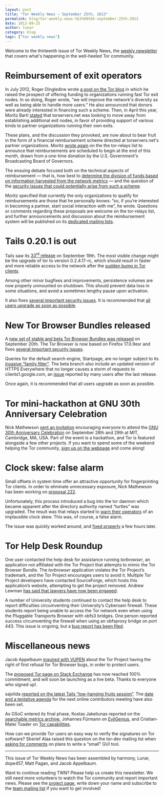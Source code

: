 ```yaml
---
layout: post
title: "Tor Weekly News — September 25th, 2013"
permalink: blog/tor-weekly-news-%E2%80%94-september-25th-2013
date: 2013-09-25
author: lunar
category: blog
tags: ["tor weekly news"]
---
```


Welcome to the thirteenth issue of Tor Weekly News, the [weekly newsletter](https://lists.torproject.org/cgi-bin/mailman/listinfo/tor-news) that covers what's happening in the well-heeled Tor community.

# Reimbursement of exit operators

In July 2012, Roger Dingledine wrote [a post on the Tor blog](https://blog.torproject.org/blog/turning-funding-more-exit-relays) in which he raised the prospect of offering funding to organizations running fast Tor exit nodes. In so doing, Roger wrote, “we will improve the network's diversity as well as being able to handle more users.” He also announced that donors were already interested in financing such a scheme. Then, in April this year, Moritz Bartl [stated](https://lists.torproject.org/pipermail/tor-relays/2013-April/001996.html) that torservers.net was looking to move away from establishing additional exit nodes, in favor of providing support of various kinds to partner organizations running their own exits.

These plans, and the discussion they provoked, are now about to bear fruit in the form of a financial reimbursement scheme directed at torservers.net's partner organizations. Moritz [wrote again](https://lists.torproject.org/pipermail/tor-relays/2013-September/002824.html) on the the tor-relays list to announce that reimbursements are scheduled to begin at the end of this month, drawn from a one-time donation by the U.S. Government's Broadcasting Board of Governors.

The ensuing debate focused both on the technical aspects of reimbursement — that is, how best to [determine the division of funds based on information harvested from the network metrics](https://lists.torproject.org/pipermail/tor-relays/2013-September/002825.html) — and the question of the [security issues that could potentially arise from such a scheme](https://lists.torproject.org/pipermail/tor-relays/2013-September/002831.html).

Moritz specified that currently the only organizations to qualify for reimbursements are those that he personally knows: “so, if you’re interested in becoming a partner, start social interaction with me”, he wrote. Questions or comments regarding these proposals are welcome on the tor-relays list, and further announcements and discussion about the reimbursement system will be published on its [dedicated mailing lists](https://lists.torproject.org/pipermail/tor-relays/2013-May/002138.html).

# Tails 0.20.1 is out

Tails saw its [33<sup>rd</sup> release](https://tails.boum.org/news/version_0.20.1/) on September 19th. The most visible change might be the upgrade of tor to version 0.2.4.17-rc, which should result in faster and more reliable access to the network after the [sudden bump in Tor clients](https://blog.torproject.org/blog/how-to-handle-millions-new-tor-clients).

Among other minor bugfixes and improvements, persistence volumes are now properly unmounted on shutdown. This should prevent data loss in some situations, and avoid a sometimes lengthy pause upon activation.

It also fixes [several important security issues](https://tails.boum.org/security/Numerous_security_holes_in_0.20/). It is recommended that [all users upgrade as soon as possible](https://tails.boum.org/news/version_0.20.1/).

# New Tor Browser Bundles released

A [new set of stable and beta Tor Browser Bundles was released](https://blog.torproject.org/blog/new-tor-browser-bundles-firefox-1709esr) on September 20th. The Tor Browser is now based on Firefox 17.0.9esr and fixes [several important security issues](https://www.mozilla.org/security/known-vulnerabilities/firefoxESR.html#firefox17.0.9).

Queries for the default search engine, Startpage, are no longer subject to its [invasive “family filter”](https://bugs.torproject.org/8839). The beta branch also include an updated version of HTTPS Everywhere that no longer causes a storm of requests to clients1.google.com, an [issue](https://bugs.torproject.org/9713) reported by many users after the last release.

Once again, it is recommended that all users upgrade as soon as possible.

# Tor mini-hackathon at GNU 30th Anniversary Celebration

Nick Mathewson [sent an invitation](https://lists.torproject.org/pipermail/tor-talk/2013-September/030154.html) encouraging everyone to attend the [GNU 30th Anniversary Celebration](https://gnu.org/gnu30/celebration) on September 28th and 29th at MIT, Cambridge, MA, USA. Part of the event is a hackathon, and Tor is featured alongside a few other projects. If you want to spend some of the weekend helping the Tor community, [sign up on the webpage](https://crm.fsf.org/civicrm/event/register?id=10) and come along!

# Clock skew: false alarm

Small offsets in system time offer an attractive opportunity for fingerprinting Tor clients. In order to eliminate unnecessary exposure, Nick Mathewson has been working on [proposal 222](https://gitweb.torproject.org/torspec.git/blob_plain/refs/heads/master:/proposals/222-remove-client-timestamps.txt).

Unfortunately, this process introduced a bug into the tor daemon which became apparent after the directory authority named “turtles” was upgraded. The result was that relays started to [warn their operators](https://lists.torproject.org/pipermail/tor-relays/2013-September/002888.html) of an implausible clock skew. This was, of course, a false alarm.

The issue was quickly worked around, and [fixed properly](https://bugs.torproject.org/9798) a few hours later.

# Tor Help Desk Roundup

One user contacted the help desk for assistance running _torbrowser_, an application not affiliated with the Tor Project that attempts to mimic the Tor Browser Bundle. The _torbrowser_ application violates the Tor Project’s trademark, and the Tor Project encourages users to avoid it. Multiple Tor Project developers have contacted SourceForge, which hosts this application’s website, attempting to get the project removed. Andrew Lewman [has said that lawyers have now been engaged](https://lists.torproject.org/pipermail/tor-talk/2013-August/029614.html).

A number of University students continued to contact the help desk to report difficulties circumventing their University’s Cyberoam firewall. These students report being unable to access the Tor network even when using the Pluggable Transports Browser with obfs3 bridges. One person reported success circumventing the firewall when using an obfsproxy bridge on port 443. This issue is ongoing, but a [bug report has been filed](https://bugs.torproject.org/9601).

# Miscellaneous news

Jacob Appelbaum [inquired with VUPEN](http://storify.com/fredericjacobs/discussion-between-tor-s-ioerror-and-vupen-s-chaou) about the Tor Project having the right of first refusal for Tor Browser bugs, in order to protect users.

The [proposed Tor page on Stack Exchange](http://area51.stackexchange.com/proposals/56447/tor) has now reached 100% commitment, and will soon be launching as a live beta. Thanks to everyone who signed up!.

sajolida [reported on the latest Tails “low-hanging fruits session”](https://mailman.boum.org/pipermail/tails-dev/2013-September/003703.html). The [date and a tentative agenda](https://mailman.boum.org/pipermail/tails-dev/2013-September/003696.html) for the next online contributors meeting have also been set.

As GSoC entered its final phase, Kostas Jakeliunas reported on the [searchable metrics archive](https://lists.torproject.org/pipermail/tor-dev/2013-September/005483.html), Johannes Fürmann on [EvilGenius](https://lists.torproject.org/pipermail/tor-dev/2013-September/005484.html), and Cristian-Matei Toader on [Tor capabilities](https://lists.torproject.org/pipermail/tor-dev/2013-September/005490.html).

How can we provide Tor users an easy way to verify the signatures on Tor software? Sherief Alaa raised this question on the tor-dev mailing list when [asking for comments](https://lists.torproject.org/pipermail/tor-dev/2013-September/005491.html) on plans to write a “small” GUI tool.

* * *

This issue of Tor Weekly News has been assembled by harmony, Lunar, dope457, Matt Pagan, and Jacob Appelbaum.

Want to continue reading TWN? Please help us create this newsletter. We still need more volunteers to watch the Tor community and report important news. Please see the [project page](https://trac.torproject.org/projects/tor/wiki/TorWeeklyNews), write down your name and subscribe to the [team mailing list](https://lists.torproject.org/cgi-bin/mailman/listinfo/news-team) if you want to get involved!

